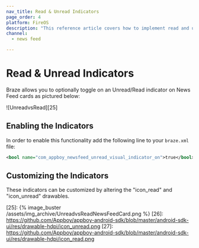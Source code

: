 ```yaml
---
nav_title: Read & Unread Indicators
page_order: 4
platform: FireOS
description: "This reference article covers how to implement read and unread indicators in your News Feed for your Android application."
channel:
  - news feed

---
```


# Read & Unread Indicators

Braze allows you to optionally toggle on an Unread/Read indicator on News Feed cards as pictured below:

![UnreadvsRead][25]

## Enabling the Indicators

In order to enable this functionality add the following line to your `braze.xml` file:

```xml
<bool name="com_appboy_newsfeed_unread_visual_indicator_on">true</bool>
```

## Customizing the Indicators
These indicators can be customized by altering the "icon_read" and "icon_unread" drawables.

[25]: {% image_buster /assets/img_archive/UnreadvsReadNewsFeedCard.png %}
[26]: https://github.com/Appboy/appboy-android-sdk/blob/master/android-sdk-ui/res/drawable-hdpi/icon_unread.png
[27]: https://github.com/Appboy/appboy-android-sdk/blob/master/android-sdk-ui/res/drawable-hdpi/icon_read.png
